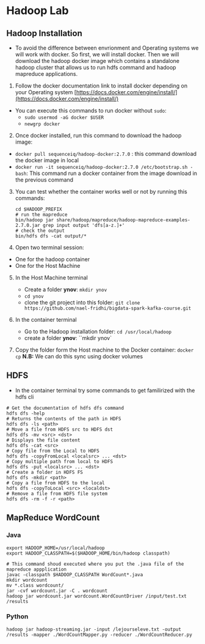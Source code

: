 # Hadoop Lab


## Hadoop Installation

- To avoid the difference between envrionment and Operating systems we will work with docker. So first, we will install docker. Then we will download the hadoop docker image which contains a standalone hadoop cluster that allows us to run hdfs command and hadoop mapreduce applications.

1. Follow the docker documentation link to install docker depending on your Operating system
[https://docs.docker.com/engine/install/](https://docs.docker.com/engine/install/)
  - You can execute this commands to run docker without `sudo`:
    - `sudo usermod -aG docker $USER`
    - `newgrp docker`
2. Once docker installed, run this command to download the hadoop image:
  - `docker pull sequenceiq/hadoop-docker:2.7.0` : this command download the docker image in local
  - `docker run -it sequenceiq/hadoop-docker:2.7.0 /etc/bootstrap.sh -bash`: This command run a docker container from the image download in the previous command
3. You can test whether the container works well or not by running this commands: 

    ```
    cd $HADOOP_PREFIX
    # run the mapreduce
    bin/hadoop jar share/hadoop/mapreduce/hadoop-mapreduce-examples-2.7.0.jar grep input output 'dfs[a-z.]+'
    # check the output
    bin/hdfs dfs -cat output/*
    ```

4. Open two terminal session: 
  - One for the hadoop container
  - One for the Host Machine

5. In the Host Machine terminal 
    - Create a folder **ynov**: `mkdir ynov`
    - `cd ynov`
    - clone the git project into this folder:
      `git clone https://github.com/nael-fridhi/bigdata-spark-kafka-course.git`

6. In the container terminal
    - Go to the Hadoop installation folder: `cd /usr/local/hadoop`
    - create a folder **ynov**: ``mkdir ynov`

7. Copy the folder form the Host machine to the Docker container:
    `docker cp`
**N.B:** We can do this sync using docker volumes 


## HDFS 

- In the container terminal try some commands to get familirized with the hdfs cli

```
# Get the documentation of hdfs dfs command
hdfs dfs -help
# Returns the contents of the path in HDFS 
hdfs dfs -ls <path>
# Move a file from HDFS src to HDFS dst
hdfs dfs -mv <src> <dst>
# Displays the file content
hdfs dfs -cat <src>
# Copy file from the Local to HDFS 
hdfs dfs -copyFromLocal <localsrc> ... <dst>
# Copy multiple path from local to HDFS 
hdfs dfs -put <localsrc> ... <dst>
# Create a folder in HDFS FS
hdfs dfs -mkdir <path>
# Copy a file from HDFS to the local
hdfs dfs -copyToLocal <src> <localdst>
# Remove a file from HDFS file system
hdfs dfs -rm -f -r <path>
```

## MapReduce WordCount

### Java

```
export HADOOP_HOME=/usr/local/hadoop
export HADOOP_CLASSPATH=$($HADOOP_HOME/bin/hadoop classpath)

# This command shoud executed where you put the .java file of the mapreduce appplication
javac -classpath $HADOOP_CLASSPATH WordCount*.java
mkdir wordcount
mv *.class wordcount/
jar -cvf wordcount.jar -C . wordcount
hadoop jar wordcount.jar wordcount.WordCountDriver /input/test.txt /results
```

### Python

```
hadoop jar hadoop-streaming.jar -input /lejourseleve.txt -output /results -mapper ./WordCountMapper.py -reducer ./WordCountReducer.py
```